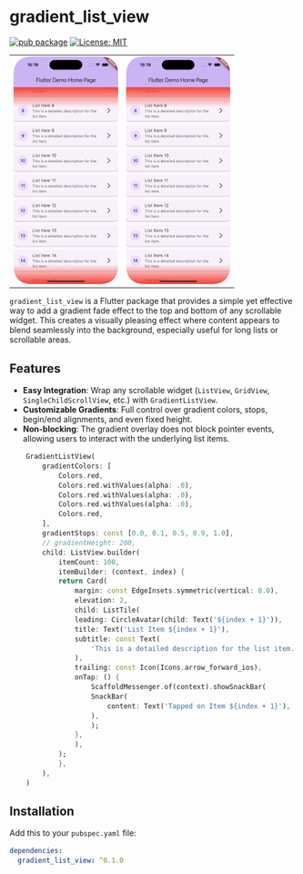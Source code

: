 # gradient_list_view

[![pub package](https://img.shields.io/pub/v/gradient_list_view.svg)](https://pub.dev/packages/gradient_list_view)
[![License: MIT](https://img.shields.io/badge/License-MIT-yellow.svg)](https://opensource.org/licenses/MIT)


<table width="100%">
  <tr>
    <td width="50%" align="center">
      <img src="video/example.png"width="auto" height="400">
      <br>
    </td>
    <td width="50%" align="center">
      <a href="video/example.mp4">
        <img src="video/example.png" width="auto" height="400">
      </a>
      <br>
    </td>
  </tr>
</table>

`gradient_list_view` is a Flutter package that provides a simple yet effective way to add a gradient fade effect to the top and bottom of any scrollable widget. This creates a visually pleasing effect where content appears to blend seamlessly into the background, especially useful for long lists or scrollable areas.

## Features

-   **Easy Integration**: Wrap any scrollable widget (`ListView`, `GridView`, `SingleChildScrollView`, etc.) with `GradientListView`.
-   **Customizable Gradients**: Full control over gradient colors, stops, begin/end alignments, and even fixed height.
-   **Non-blocking**: The gradient overlay does not block pointer events, allowing users to interact with the underlying list items.

```dart 
    GradientListView(
        gradientColors: [
            Colors.red,
            Colors.red.withValues(alpha: .0),
            Colors.red.withValues(alpha: .0),
            Colors.red.withValues(alpha: .0),
            Colors.red,
        ],
        gradientStops: const [0.0, 0.1, 0.5, 0.9, 1.0],
        // gradientHeight: 200,
        child: ListView.builder(
            itemCount: 100,
            itemBuilder: (context, index) {
            return Card(
                margin: const EdgeInsets.symmetric(vertical: 8.0),
                elevation: 2,
                child: ListTile(
                leading: CircleAvatar(child: Text('${index + 1}')),
                title: Text('List Item ${index + 1}'),
                subtitle: const Text(
                    'This is a detailed description for the list item.',
                ),
                trailing: const Icon(Icons.arrow_forward_ios),
                onTap: () {
                    ScaffoldMessenger.of(context).showSnackBar(
                    SnackBar(
                        content: Text('Tapped on Item ${index + 1}'),
                    ),
                    );
                },
                ),
            );
            },
        ),
    )
```
## Installation

Add this to your `pubspec.yaml` file:

```yaml
dependencies:
  gradient_list_view: ^0.1.0